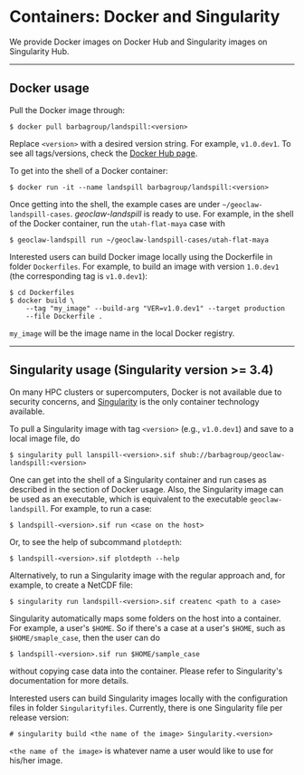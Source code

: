 # Containers: Docker and Singularity

We provide Docker images on Docker Hub and Singularity images on Singularity Hub.

---------------
## Docker usage

Pull the Docker image through:
```
$ docker pull barbagroup/landspill:<version>
```

Replace `<version>` with a desired version string. For example, `v1.0.dev1`. To
see all tags/versions, check the
[Docker Hub page](https://hub.docker.com/repository/docker/barbagroup/landspill).

To get into the shell of a Docker container:
```
$ docker run -it --name landspill barbagroup/landspill:<version>
```
Once getting into the shell, the example cases are under
`~/geoclaw-landspill-cases`. *geoclaw-landspill* is ready to use. For example,
in the shell of the Docker container, run the `utah-flat-maya` case with
```
$ geoclaw-landspill run ~/geoclaw-landspill-cases/utah-flat-maya
```

Interested users can build Docker image locally using the Dockerfile in folder
`Dockerfiles`. For example, to build an image with version `1.0.dev1` (the
corresponding tag is `v1.0.dev1`):
```
$ cd Dockerfiles
$ docker build \
    --tag "my_image" --build-arg "VER=v1.0.dev1" --target production
    --file Dockerfile .
```
`my_image` will be the image name in the local Docker registry.

------------------------------------------------------------------------
## Singularity usage (Singularity version >= 3.4)

On many HPC clusters or supercomputers, Docker is not available due to
security concerns, and [Singularity](https://www.sylabs.io/singularity/) is the 
only container technology available. 

To pull a Singularity image with tag `<version>` (e.g., `v1.0.dev1`) and save to
a local image file, do
```
$ singularity pull lanspill-<version>.sif shub://barbagroup/geoclaw-landspill:<version>
```

One can get into the shell of a Singularity container and run cases as described
in the section of Docker usage. Also, the Singularity image can be used as an
executable, which is equivalent to the executable `geoclaw-landspill`. For
example, to run a case:
```
$ landspill-<version>.sif run <case on the host>
```

Or, to see the help of subcommand `plotdepth`:
```
$ landspill-<version>.sif plotdepth --help
```

Alternatively, to run a Singularity image with the regular approach and, for
example, to create a NetCDF file:
```
$ singularity run landspill-<version>.sif createnc <path to a case>
```

Singularity automatically maps some folders on the host into a container. For
example, a user's `$HOME`. So if there's a case at a user's `$HOME`, such as
`$HOME/smaple_case`, then the user can do
```
$ landspill-<version>.sif run $HOME/sample_case
```
without copying case data into the container. Please refer to Singularity's
documentation for more details.

Interested users can build Singularity images locally with the configuration
files in folder `Singularityfiles`. Currently, there is one Singularity file
per release version:
```
# singularity build <the name of the image> Singularity.<version>
```
`<the name of the image>` is whatever name a user would like to use for his/her
image.
